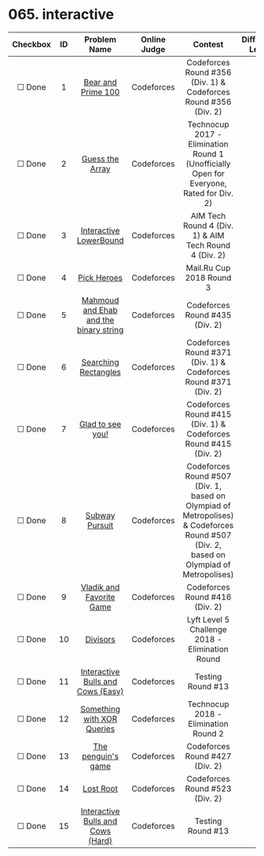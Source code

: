 # 065. interactive


| Checkbox | ID | Problem Name|Online Judge|Contest|Difficulty Level|
|:---:|:---:|:---:|:---:|:---:|:---:|
|&#9744; Done|1|[Bear and Prime 100](http://codeforces.com/problemset/problem/679/A)|Codeforces|Codeforces Round #356 (Div. 1) & Codeforces Round #356 (Div. 2)|2|
|&#9744; Done|2|[Guess the Array](http://codeforces.com/problemset/problem/727/C)|Codeforces|Technocup 2017 - Elimination Round 1 (Unofficially Open for Everyone, Rated for Div. 2)|4|
|&#9744; Done|3|[Interactive LowerBound](http://codeforces.com/problemset/problem/843/B)|Codeforces|AIM Tech Round 4 (Div. 1) & AIM Tech Round 4 (Div. 2)|5|
|&#9744; Done|4|[Pick Heroes](http://codeforces.com/problemset/problem/1056/C)|Codeforces|Mail.Ru Cup 2018 Round 3|5|
|&#9744; Done|5|[Mahmoud and Ehab and the binary string](http://codeforces.com/problemset/problem/862/D)|Codeforces|Codeforces Round #435 (Div. 2)|6|
|&#9744; Done|6|[Searching Rectangles](http://codeforces.com/problemset/problem/713/B)|Codeforces|Codeforces Round #371 (Div. 1) & Codeforces Round #371 (Div. 2)|6|
|&#9744; Done|7|[Glad to see you!](http://codeforces.com/problemset/problem/809/B)|Codeforces|Codeforces Round #415 (Div. 1) & Codeforces Round #415 (Div. 2)|6|
|&#9744; Done|8|[Subway Pursuit](http://codeforces.com/problemset/problem/1039/B)|Codeforces|Codeforces Round #507 (Div. 1, based on Olympiad of Metropolises) & Codeforces Round #507 (Div. 2, based on Olympiad of Metropolises)|6|
|&#9744; Done|9|[Vladik and Favorite Game](http://codeforces.com/problemset/problem/811/D)|Codeforces|Codeforces Round #416 (Div. 2)|6|
|&#9744; Done|10|[Divisors](http://codeforces.com/problemset/problem/1033/D)|Codeforces|Lyft Level 5 Challenge 2018 - Elimination Round|6|
|&#9744; Done|11|[Interactive Bulls and Cows (Easy)](http://codeforces.com/problemset/problem/753/B)|Codeforces|Testing Round #13|7|
|&#9744; Done|12|[Something with XOR Queries](http://codeforces.com/problemset/problem/870/D)|Codeforces|Technocup 2018 - Elimination Round 2|7|
|&#9744; Done|13|[The penguin's game](http://codeforces.com/problemset/problem/835/E)|Codeforces|Codeforces Round #427 (Div. 2)|8|
|&#9744; Done|14|[Lost Root](http://codeforces.com/problemset/problem/1061/F)|Codeforces|Codeforces Round #523 (Div. 2)|9|
|&#9744; Done|15|[Interactive Bulls and Cows (Hard)](http://codeforces.com/problemset/problem/753/C)|Codeforces|Testing Round #13|9|
